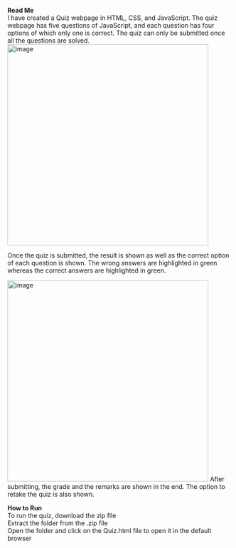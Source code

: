 **Read Me**  
I have created a Quiz webpage in HTML, CSS, and JavaScript. The quiz webpage has five questions of JavaScript, and each question has four options of which only one is correct. The quiz can only be submitted once all the questions are solved.   
<img width="452" alt="image" src="https://user-images.githubusercontent.com/91070350/177033945-16d07033-a451-426a-b19e-842bc5000b84.png">


Once the quiz is submitted, the result is shown as well as the correct option of each question is shown. The wrong answers are highlighted in green whereas the correct answers are highlighted in green.   


<img width="452" alt="image" src="https://user-images.githubusercontent.com/91070350/177033949-0ead1abf-0626-4be6-87f4-b3f547bec1e1.png">
After submitting, the grade and the remarks are shown in the end. The option to retake the quiz is also shown.   


**How to Run**  
To run the quiz, download the zip file   
Extract the folder from the .zip file  
Open the folder and click on the Quiz.html file to open it in the default browser  
